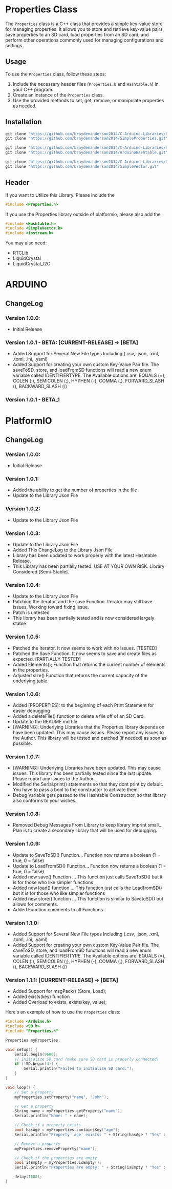 # Properties Class

The `Properties` class is a C++ class that provides a simple key-value store for managing properties. It allows you to store and retrieve key-value pairs, save properties to an SD card, load properties from an SD card, and perform other operations commonly used for managing configurations and settings.

## Usage

To use the `Properties` class, follow these steps:

1. Include the necessary header files (`Properties.h` and `Hashtable.h`) in your C++ program.
2. Create an instance of the `Properties` class.
3. Use the provided methods to set, get, remove, or manipulate properties as needed.

## Installation

```powershell
git clone "https://github.com/braydenanderson2014/C-Arduino-Libraries/tree/main/Properties.git" OR
git clone "https://github.com/braydenanderson2014/SimpleProperties.git"

git clone "https://github.com/braydenanderson2014/C-Arduino-Libraries/tree/main/Hashtable.git" OR
git clone "https://github.com/braydenanderson2014/ArduinoHashtable.git"

git clone "https://github.com/braydenanderson2014/C-Arduino-Libraries/tree/main/SimpleVector.git" OR
git clone "https://github.com/braydenanderson2014/SimpleVector.git"


```
## Header

If you want to Utilize this Library. Please include the 
```cpp 
#include <Properties.h> 
```

If you use the Properties library outside of platformio, please also add the 
```cpp
#include <Hashtable.h>
#include <SimpleVector.h>
#include <iostream.h>
```

You may also need:
* RTCLib
* LiquidCrystal
* LiquidCrystal_I2C

# ARDUINO
## ChangeLog
### Version 1.0.0:
* Initial Release
### Version 1.0.1 - BETA: [CURRENT-RELEASE] -> [BETA]
* Added Support for Several New File types Including (.csv, .json, .xml, .toml, .ini, .yaml)
* Added Support for creating your own custom Key-Value Pair file. The saveToSD, store, and loadFromSD functions will read a new enum variable called IDENTIFIERTYPE. The Available options are: EQUALS (=), COLEN (:), SEMICOLEN (;), HYPHEN (-), COMMA (,), FORWARD_SLASH (\), BACKWARD_SLASH (/)
### Version 1.0.1 - BETA_1

# PlatformIO
## ChangeLog
### Version 1.0.0:
* Initial Release 
### Version 1.0.1:
* Added the ability to get the number of properties in the file
* Update to the Library Json File
### Version 1.0.2:
* Update to the Library Json File
### Version 1.0.3:
* Update to the Library Json File
* Added This ChangeLog to the Library Json File
* Library has been updated to work properly with the latest Hashtable Release.
* This Library has been partially tested. USE AT YOUR OWN RISK. Library Considered [Semi-Stable].
### Version 1.0.4:
* Update to the Library Json File
* Patching the iterator, and the save Function. Iterator may still have issues, Working toward fixing issue.
* Patch is untested
* This library has been partially tested and is now considered largely stable
### Version 1.0.5:
* Patched the Iterator. It now seems to work with no issues. [TESTED]
* Patched the Save Function. It now seems to save and create files as expected. [PARTIALLY-TESTED]
* Added Elements(); Function that returns the current number of elements in the properties.
* Adjusted size() Function that returns the current capacity of the underlying table.
### Version 1.0.6:
* Added [PROPERTIES]: to the beginning of each Print Statement for easier debugging
* Added a deleteFile() function to delete a file off of an SD Card.
* Update to the README.md file
* [WARNING]: Underlying Libraries that the Properties library depends on have been updated. This may cause issues. Please report any issues to the Author. This library will be tested and patched (if needed) as soon as possible.
### Version 1.0.7:
* [WARNING]: Underlying Libraries have been updated. This may cause issues. This library has been partially tested since the last update. Please report any issues to the Author.
* Modified the Serial.print() statements so that they dont print by default. You have to pass a bool to the constructor to activate them.
* Debug Variable gets passed to the Hashtable Constructor, so that library also conforms to your wishes.
### Version 1.0.8:
* Removed Debug Messages From Library to keep library imprint small... Plan is to create a secondary library that will be used for debugging.
### Version 1.0.9:
* Update to SaveToSD() Function... Function now returns a boolean (1 = true, 0 = false)
* Update to LoadFromSD() Function... Function now returns a boolean (1 = true, 0 = false)
* Added new save() Function ... This function just calls SaveToSD() but it is for those who like simpler functions
* Added new load() function ... This function just calls the LoadfromSD() but it is for those who like simpler functions
* Added new store() function ... This function is similar to SavetoSD() but allows for comments.
* Added Function comments to all Functions.
### Version 1.1.0:
* Added Support for Several New File types Including (.csv, .json, .xml, .toml, .ini, .yaml)
* Added Support for creating your own custom Key-Value Pair file. The saveToSD, store, and loadFromSD functions will read a new enum variable called IDENTIFIERTYPE. The Available options are: EQUALS (=), COLEN (:), SEMICOLEN (;), HYPHEN (-), COMMA (,), FORWARD_SLASH (\), BACKWARD_SLASH (/)
### Version 1.1.1:  [CURRENT-RELEASE] -> [BETA]
* Added Support for msgPack() (Store, Load);
* Added exists(key) function
* Added Overload to exists, exists(key, value);

            
            


Here's an example of how to use the `Properties` class:

```cpp
#include <Arduino.h>
#include <SD.h>
#include "Properties.h"

Properties myProperties;

void setup() {
    Serial.begin(9600);
    // Initialize SD card (make sure SD card is properly connected)
    if (!SD.begin(4)) {
        Serial.println("Failed to initialize SD card.");
    }
}

void loop() {
    // Set a property
    myProperties.setProperty("name", "John");

    // Get a property
    String name = myProperties.getProperty("name");
    Serial.println("Name: " + name);

    // Check if a property exists
    bool hasAge = myProperties.containsKey("age");
    Serial.println("Property 'age' exists: " + String(hasAge ? "Yes" : "No"));

    // Remove a property
    myProperties.removeProperty("name");

    // Check if the properties are empty
    bool isEmpty = myProperties.isEmpty();
    Serial.println("Properties are empty: " + String(isEmpty ? "Yes" : "No"));

    delay(1000);
}


```
